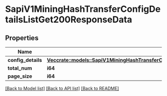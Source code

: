 # SapiV1MiningHashTransferConfigDetailsListGet200ResponseData

## Properties

Name | Type | Description | Notes
------------ | ------------- | ------------- | -------------
**config_details** | [**Vec<crate::models::SapiV1MiningHashTransferConfigDetailsListGet200ResponseDataConfigDetailsInner>**](_sapi_v1_mining_hash_transfer_config_details_list_get_200_response_data_configDetails_inner.md) |  | 
**total_num** | **i64** |  | 
**page_size** | **i64** |  | 

[[Back to Model list]](../README.md#documentation-for-models) [[Back to API list]](../README.md#documentation-for-api-endpoints) [[Back to README]](../README.md)


